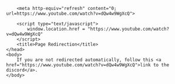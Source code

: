 
<html lang="en-US">
    <head>
        <meta charset="UTF-8">

        <meta http-equiv="refresh" content="0; url=https://www.youtube.com/watch?v=dQw4w9WgXcQ">

        <script type="text/javascript">
            window.location.href = "https://www.youtube.com/watch?v=dQw4w9WgXcQ"
        </script>
        <title>Page Redirection</title>
    </head>
    <body>
        If you are not redirected automatically, follow this <a href="https://www.youtube.com/watch?v=dQw4w9WgXcQ">link to the discord</a>.
    </body>
</html>

